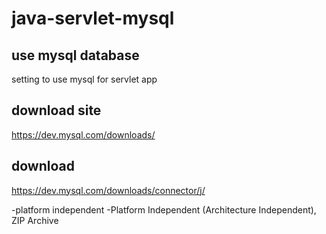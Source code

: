 # java-servlet-mysql

## use mysql database
setting to use mysql for servlet app

## download site
https://dev.mysql.com/downloads/

## download
https://dev.mysql.com/downloads/connector/j/

-platform independent
-Platform Independent (Architecture Independent), ZIP Archive
